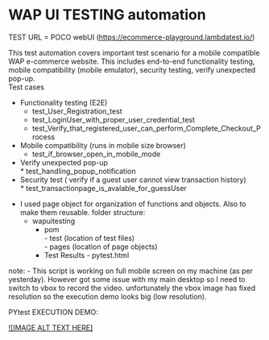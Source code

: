 # WAP UI TESTING automation 

TEST URL = POCO webUI (https://ecommerce-playground.lambdatest.io/)

This test automation covers important test scenario for a mobile compatible WAP e-commerce website. 
This includes end-to-end functionality testing, mobile compatibility (mobile emulator), security testing, verify unexpected pop-up. 
<br>Test cases 
  * Functionality testing (E2E)
	  * test_User_Registration_test
	  * test_LoginUser_with_proper_user_credential_test
	  * test_Verify_that_registered_user_can_perform_Complete_Checkout_Process
  * Mobile compatibility (runs in mobile size browser)
	  * test_if_browser_open_in_mobile_mode
  * Verify unexpected pop-up
     <br> * test_handling_popup_notification
  * Security test ( verify if a guest user cannot view transaction history)
     <br> * test_transactionpage_is_avalable_for_guessUser
		 
 - I used page object for organization of functions and objects. Also to make them reusable.
  folder structure:
    - wapuitesting 
      - pom 
	<br>- test (location of test files)
        <br>- pages (location of page objects)
      - Test Results - pytest.html

note: 
	- This script is working on full mobile screen on my machine (as per yesterday). However got some issue with my main desktop so I need to switch to vbox to record the video. unfortunately the vbox image has fixed resolution so the execution demo looks big (low resolution).

PYtest EXECUTION DEMO:


[![IMAGE ALT TEXT HERE]](https://github.com/Rico-creator1/WAP_TESTING_automation/assets/55780542/94f0dd18-bc7f-4838-9181-bec08e01b094)


